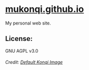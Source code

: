 # [mukonqi.github.io](https://mukonqi.github.io)
My personal web site.

## License:
GNU AGPL v3.0

###### Credit: [Default Konqi Image](https://community.kde.org/File:Mascot_konqi.png)